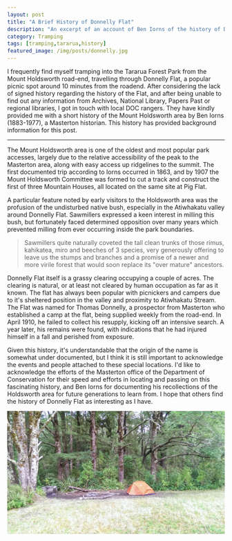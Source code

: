 ```yaml
---
layout: post
title: "A Brief History of Donnelly Flat"
description: "An excerpt of an account of Ben Iorns of the history of Donnelly Flat, Tararua Forest Park"
category: Tramping
tags: [tramping,tararua,history]
featured_image: /img/posts/donnelly.jpg
---
```


I frequently find myself tramping into the Tararua Forest Park from the Mount Holdsworth road-end, travelling through Donnelly Flat, a popular picnic spot around 10 minutes from the roadend. After considering the lack of signed history regarding the history of the Flat, and after being unable to find out any information from Archives, National Library, Papers Past or regional libraries, I got in touch with local DOC rangers. They have kindly provided me with a short history of the Mount Holdsworth area by Ben Iorns (1883-1977), a Masterton historian. This history has provided background information for this post.

---

The Mount Holdsworth area is one of the oldest and most popular park accesses, largely due to the relative accessibility of the peak to the Masterton area, along with easy access up ridgelines to the summit. The first documented trip according to Iorns occurred in 1863, and by 1907 the Mount Holdsworth Committee was formed to cut a track and construct the first of three Mountain Houses, all located on the same site at Pig Flat.

A particular feature noted by early visitors to the Holdsworth area was the profusion of the undisturbed native bush, especially in the Atiwhakatu valley around Donnelly Flat. Sawmillers expressed a keen interest in milling this bush, but fortunately faced determined opposition over many years which prevented milling from ever occurring inside the park boundaries.

> Sawmillers quite naturally coveted the tall clean trunks of those rimus, kahikatea, miro and beeches of 3 species, very generously offering to leave us the stumps and branches and a promise of a newer and more virile forest that would soon replace its "over mature" ancestors. 

Donnelly Flat itself is a grassy clearing occupying a couple of acres. The clearing is natural, or at least not cleared by human occupation as far as it known. The flat has always been popular with picnickers and campers due to it's sheltered position in the valley and proximity to Atiwhakatu Stream. The Flat was named for Thomas Donnelly, a prospector from Masterton who established a camp at the flat, being supplied weekly from the road-end. In April 1910, he failed to collect his resupply, kicking off an intensive search. A year later, his remains were found, with indications that he had injured himself in a fall and perished from exposure. 

Given this history, it's understandable that the origin of the name is somewhat under documented, but I think it is still important to acknowledge the events and people attached to these special locations. I'd like to acknowledge the efforts of the Masterton office of the Department of Conservation for their speed and efforts in locating and passing on this fascinating history, and Ben Iorns for documenting his recollections of the Holdsworth area for future generations to learn from. I hope that others find the history of Donnelly Flat as interesting as I have.

![Campsite at Donnelly Flat](/img/posts/donnelly.jpg)
